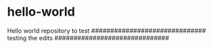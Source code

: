 # hello-world
Hello world repository to test
##############################
testing the edits
##############################
